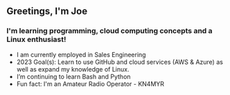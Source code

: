 ## Greetings, I'm Joe

### I'm learning programming, cloud computing concepts and a Linux enthusiast!

- I am currently employed in Sales Engineering
- 2023 Goal(s): Learn to use GitHub and cloud services (AWS & Azure) as well as expand my knowledge of Linux. 
- I’m continuing to learn Bash and Python
- Fun fact: I'm an Amateur Radio Operator - KN4MYR

